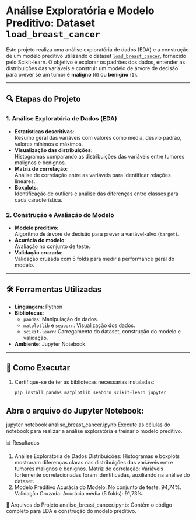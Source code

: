 # Análise Exploratória e Modelo Preditivo: Dataset `load_breast_cancer`

Este projeto realiza uma análise exploratória de dados (EDA) e a construção de um modelo preditivo utilizando o dataset [`load_breast_cancer`](https://scikit-learn.org/stable/modules/generated/sklearn.datasets.load_breast_cancer.html), fornecido pelo Scikit-learn. O objetivo é explorar os padrões dos dados, entender as distribuições das variáveis e construir um modelo de árvore de decisão para prever se um tumor é **maligno** (`0`) ou **benigno** (`1`).

---

## 🔍 **Etapas do Projeto**

### **1. Análise Exploratória de Dados (EDA)**
- **Estatísticas descritivas**:  
  Resumo geral das variáveis com valores como média, desvio padrão, valores mínimos e máximos.
- **Visualização das distribuições**:  
  Histogramas comparando as distribuições das variáveis entre tumores malignos e benignos.
- **Matriz de correlação**:  
  Análise de correlação entre as variáveis para identificar relações lineares.
- **Boxplots**:  
  Identificação de outliers e análise das diferenças entre classes para cada característica.

### **2. Construção e Avaliação do Modelo**
- **Modelo preditivo**:  
  Algoritmo de árvore de decisão para prever a variável-alvo (`target`).
- **Acurácia do modelo**:  
  Avaliação no conjunto de teste.
- **Validação cruzada**:  
  Validação cruzada com 5 folds para medir a performance geral do modelo.

---

## 🛠️ **Ferramentas Utilizadas**
- **Linguagem**: Python  
- **Bibliotecas**:
  - `pandas`: Manipulação de dados.
  - `matplotlib` e `seaborn`: Visualização dos dados.
  - `scikit-learn`: Carregamento do dataset, construção do modelo e validação.
- **Ambiente**: Jupyter Notebook.

---

## 🚀 **Como Executar**
1. Certifique-se de ter as bibliotecas necessárias instaladas:
   ```bash
   pip install pandas matplotlib seaborn scikit-learn jupyter

## Abra o arquivo do Jupyter Notebook:
jupyter notebook analise_breast_cancer.ipynb
Execute as células do notebook para realizar a análise exploratória e treinar o modelo preditivo.

📊 Resultados
1. Análise Exploratória de Dados
Distribuições:
Histogramas e boxplots mostraram diferenças claras nas distribuições das variáveis entre tumores malignos e benignos.
Matriz de correlação:
Variáveis fortemente correlacionadas foram identificadas, auxiliando na análise do dataset.
2. Modelo Preditivo
Acurácia do Modelo:
No conjunto de teste: 94,74%.
Validação Cruzada:
Acurácia média (5 folds): 91,73%.

📂 Arquivos do Projeto
analise_breast_cancer.ipynb: Contém o código completo para EDA e construção do modelo preditivo.
